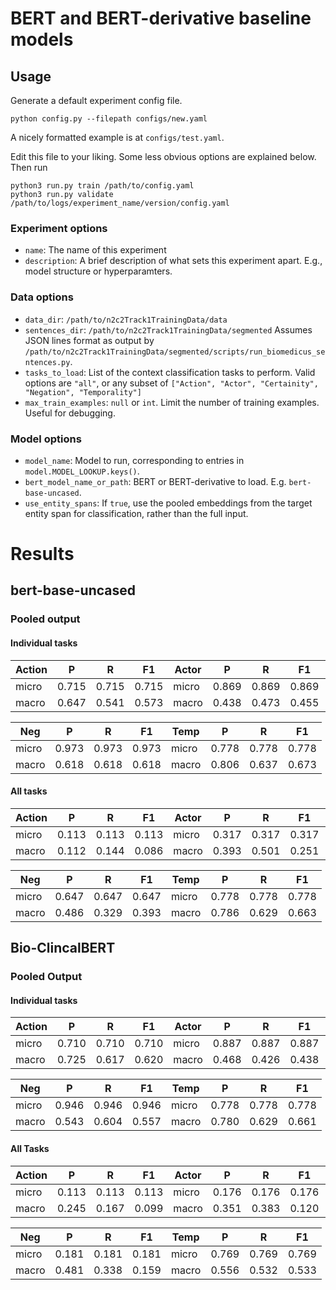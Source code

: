 # BERT and BERT-derivative baseline models

## Usage

Generate a default experiment config file.
```
python config.py --filepath configs/new.yaml
```
A nicely formatted example is at `configs/test.yaml`.

Edit this file to your liking. Some less obvious options are explained below.
Then run

```
python3 run.py train /path/to/config.yaml
python3 run.py validate /path/to/logs/experiment_name/version/config.yaml
```


### Experiment options
* `name`: The name of this experiment
* `description`: A brief description of what sets this experiment apart. E.g., model structure or hyperparamters.

### Data options
* `data_dir`: `/path/to/n2c2Track1TrainingData/data`
* `sentences_dir`: `/path/to/n2c2Track1TrainingData/segmented` Assumes JSON lines format as output by `/path/to/n2c2Track1TrainingData/segmented/scripts/run_biomedicus_sentences.py`.
* `tasks_to_load`: List of the context classification tasks to perform. Valid options are `"all"`, or any subset of `["Action", "Actor", "Certainity", "Negation", "Temporality"]`
* `max_train_examples`: `null` or `int`. Limit the number of training examples. Useful for debugging.

### Model options
* `model_name`: Model to run, corresponding to entries in `model.MODEL_LOOKUP.keys()`.
* `bert_model_name_or_path`: BERT or BERT-derivative to load. E.g. `bert-base-uncased`.
* `use_entity_spans`: If `true`, use the pooled embeddings from the target entity span for classification, rather than the full input.


# Results
## bert-base-uncased
### Pooled output
#### Individual tasks
| Action  | P     | R     | F1    | Actor   | P     | R     | F1    | Cert    | P     | R     | F1    |
|---------|-------|-------|-------|---------|-------|-------|-------|---------|-------|-------|-------|
| micro   | 0.715 | 0.715 | 0.715 | micro   | 0.869 | 0.869 | 0.869 | micro   | 0.851 | 0.851 | 0.851 |
| macro   | 0.647 | 0.541 | 0.573 | macro   | 0.438 | 0.473 | 0.455 | macro   | 0.708 | 0.671 | 0.688 |

| Neg     | P     | R     | F1    | Temp    | P     | R     | F1    |
|---------|-------|-------|-------|---------|-------|-------|-------|
| micro   | 0.973 | 0.973 | 0.973 | micro   | 0.778 | 0.778 | 0.778 |
| macro   | 0.618 | 0.618 | 0.618 | macro   | 0.806 | 0.637 | 0.673 |


#### All tasks
| Action  | P     | R     | F1    | Actor   | P     | R     | F1    | Cert    | P     | R     | F1    |
|---------|-------|-------|-------|---------|-------|-------|-------|---------|-------|-------|-------|
| micro   | 0.113 | 0.113 | 0.113 | micro   | 0.317 | 0.317 | 0.317 | micro   | 0.471 | 0.471 | 0.471 |
| macro   | 0.112 | 0.144 | 0.086 | macro   | 0.393 | 0.501 | 0.251 | macro   | 0.323 | 0.333 | 0.267 |

| Neg     | P     | R     | F1    | Temp    | P     | R     | F1    |
|---------|-------|-------|-------|---------|-------|-------|-------|
| micro   | 0.647 | 0.647 | 0.647 | micro   | 0.778 | 0.778 | 0.778 |
| macro   | 0.486 | 0.329 | 0.393 | macro   | 0.786 | 0.629 | 0.663 |


## Bio-ClincalBERT
### Pooled Output
#### Individual tasks
| Action  | P     | R     | F1    | Actor   | P     | R     | F1    | Cert    | P     | R     | F1    |
|---------|-------|-------|-------|---------|-------|-------|-------|---------|-------|-------|-------|
| micro   | 0.710 | 0.710 | 0.710 | micro   | 0.887 | 0.887 | 0.887 | micro   | 0.896 | 0.896 | 0.896 |
| macro   | 0.725 | 0.617 | 0.620 | macro   | 0.468 | 0.426 | 0.438 | macro   | 0.829 | 0.736 | 0.775 |

| Neg     | P     | R     | F1    | Temp    | P     | R     | F1    |
|---------|-------|-------|-------|---------|-------|-------|-------|
| micro   | 0.946 | 0.946 | 0.946 | micro   | 0.778 | 0.778 | 0.778 |
| macro   | 0.543 | 0.604 | 0.557 | macro   | 0.780 | 0.629 | 0.661 |

#### All Tasks
| Action  | P     | R     | F1    | Actor   | P     | R     | F1    | Cert    | P     | R     | F1    |
|---------|-------|-------|-------|---------|-------|-------|-------|---------|-------|-------|-------|
| micro   | 0.113 | 0.113 | 0.113 | micro   | 0.176 | 0.176 | 0.176 | micro   | 0.308 | 0.308 | 0.308 |
| macro   | 0.245 | 0.167 | 0.099 | macro   | 0.351 | 0.383 | 0.120 | macro   | 0.158 | 0.110 | 0.123 |

| Neg     | P     | R     | F1    | Temp    | P     | R     | F1    |
|---------|-------|-------|-------|---------|-------|-------|-------|
| micro   | 0.181 | 0.181 | 0.181 | micro   | 0.769 | 0.769 | 0.769 |
| macro   | 0.481 | 0.338 | 0.159 | macro   | 0.556 | 0.532 | 0.533 |
